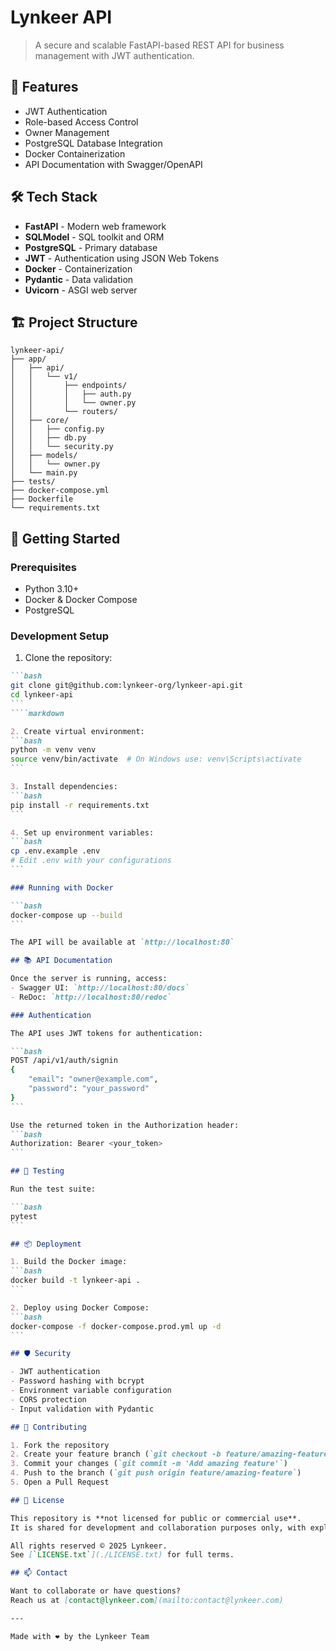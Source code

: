 # Lynkeer API

> A secure and scalable FastAPI-based REST API for business management with JWT authentication.

## 🚀 Features

- JWT Authentication
- Role-based Access Control
- Owner Management
- PostgreSQL Database Integration
- Docker Containerization
- API Documentation with Swagger/OpenAPI

## 🛠️ Tech Stack

- **FastAPI** - Modern web framework
- **SQLModel** - SQL toolkit and ORM
- **PostgreSQL** - Primary database
- **JWT** - Authentication using JSON Web Tokens
- **Docker** - Containerization
- **Pydantic** - Data validation
- **Uvicorn** - ASGI web server

## 🏗️ Project Structure

```
lynkeer-api/
├── app/
│   ├── api/
│   │   └── v1/
│   │       ├── endpoints/
│   │       │   ├── auth.py
│   │       │   └── owner.py
│   │       └── routers/
│   ├── core/
│   │   ├── config.py
│   │   ├── db.py
│   │   └── security.py
│   ├── models/
│   │   └── owner.py
│   └── main.py
├── tests/
├── docker-compose.yml
├── Dockerfile
└── requirements.txt
```

## 🚀 Getting Started

### Prerequisites

- Python 3.10+
- Docker & Docker Compose
- PostgreSQL

### Development Setup

1. Clone the repository:
````markdown
```bash
git clone git@github.com:lynkeer-org/lynkeer-api.git
cd lynkeer-api
```
````markdown

2. Create virtual environment:
```bash
python -m venv venv
source venv/bin/activate  # On Windows use: venv\Scripts\activate
```

3. Install dependencies:
```bash
pip install -r requirements.txt
```

4. Set up environment variables:
```bash
cp .env.example .env
# Edit .env with your configurations
```

### Running with Docker

```bash
docker-compose up --build
```

The API will be available at `http://localhost:80`

## 📚 API Documentation

Once the server is running, access:
- Swagger UI: `http://localhost:80/docs`
- ReDoc: `http://localhost:80/redoc`

### Authentication

The API uses JWT tokens for authentication:

```bash
POST /api/v1/auth/signin
{
    "email": "owner@example.com",
    "password": "your_password"
}
```

Use the returned token in the Authorization header:
```bash
Authorization: Bearer <your_token>
```

## 🧪 Testing

Run the test suite:

```bash
pytest
```

## 📦 Deployment

1. Build the Docker image:
```bash
docker build -t lynkeer-api .
```

2. Deploy using Docker Compose:
```bash
docker-compose -f docker-compose.prod.yml up -d
```

## 🛡️ Security

- JWT authentication
- Password hashing with bcrypt
- Environment variable configuration
- CORS protection
- Input validation with Pydantic

## 🤝 Contributing

1. Fork the repository
2. Create your feature branch (`git checkout -b feature/amazing-feature`)
3. Commit your changes (`git commit -m 'Add amazing feature'`)
4. Push to the branch (`git push origin feature/amazing-feature`)
5. Open a Pull Request

## 📝 License

This repository is **not licensed for public or commercial use**.
It is shared for development and collaboration purposes only, with explicit permission from the Lynkeer team.

All rights reserved © 2025 Lynkeer.
See [`LICENSE.txt`](./LICENSE.txt) for full terms.

## 📫 Contact

Want to collaborate or have questions?
Reach us at [contact@lynkeer.com](mailto:contact@lynkeer.com)

---

Made with ❤️ by the Lynkeer Team
